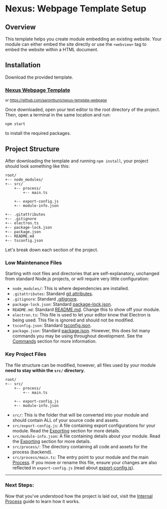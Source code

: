 # Nexus: Webpage Template Setup

## Overview
This template helps you create module embedding an existing website. Your module can either embed the site directly or use the `<webview>` tag to embed the website within a HTML document.

## Installation

Download the provided template.

### [Nexus Webpage Template](https://github.com/aarontburn/nexus-template-webpage)
<sup>or https://github.com/aarontburn/nexus-template-webpage</sup>

Once downloaded, open your text editor to the root directory of the project. Then, open a terminal in the same location and run:

```
npm start
```
to install the required packages.




## Project Structure
After downloading the template and running `npm install`, your project should look something like this:

```
root/
+-- node_modules/
+-- src/
    +-- process/
        +-- main.ts

    +-- export-config.js
    +-- module-info.json

+-- .gitattributes
+-- .gitignore
+-- electron.ts
+-- package-lock.json
+-- package.json
+-- README.md
+-- tsconfig.json
```
Let's break down each section of the project.


### Low Maintenance Files
Starting with root files and directories that are self-explanatory, unchanged from standard Node.js projects, or will require very little configuration:

- `node_modules/`: This is where dependencies are installed.
- `.gitattributes`: Standard [git attributes](https://git-scm.com/docs/gitattributes).
- `.gitignore`: Standard [.gitignore](https://git-scm.com/docs/gitignore).
- `package-lock.json`: Standard [package-lock.json](https://docs.npmjs.com/cli/v9/configuring-npm/package-lock-json).
- `README.md`: Standard [README.md](https://docs.github.com/en/repositories/.managing-your-repositorys-settings-and-features/customizing-your-repository/about-readmes). Change this to show off your module.
- `electron.ts`: This file is used to let your editor know that Electron is being used. This file is ignored and should not be modified.   
- `tsconfig.json`: Standard [tsconfig.json](https://www.typescriptlang.org/tsconfig/).
- `package.json`: Standard [package.json](https://docs.npmjs.com/cli/v9/configuring-npm/package-json). However, this does list many commands you may be using throughout development. See the [Commands](./4%20InternalCommands.md) section for more information.

### Key Project Files
The file structure can be modified, however, all files used by your module **need to stay within the `src/` directory.**

```
root/
+-- src/
    +-- process/
        +-- main.ts

    +-- export-config.js
    +-- module-info.json
```
- `src/`: This is the folder that will be converted into your module and should contain ALL of your source code and assets.
- `src/export-config.js`: A file containing export configurations for your module. Read the [Exporting](../ConfigurationAndExport.md) section for more details.
- `src/module-info.json`: A file containing details about your module. Read the [Exporting](../ConfigurationAndExport.md) section for more details.
- `src/process/`: The directory containing all code and assets for the process (backend).
- `src/process/main.ts`: The entry point to your module and the main [Process](./2%20InternalProcess.md). If you move or rename this file, ensure your changes are also reflected in `export-config.js` (read about [export-config.js](../../../api/export-config.js.md)).  


---
### Next Steps:
Now that you've understood how the project is laid out, visit the [Internal Process](./2%20InternalProcess.md) guide to learn how it works.
